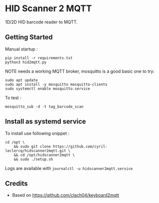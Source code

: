 # HID Scanner 2 MQTT

1D/2D HID barcode reader to MQTT.

## Getting Started

Manual startup :

    pip install -r requirements.txt
    python3 hid2mqtt.py

NOTE needs a working MQTT broker, mosquitto is a good basic one to try:

    sudo apt update
    sudo apt install -y mosquitto mosquitto-clients
    sudo systemctl enable mosquitto.service

To test :

    mosquitto_sub -d -t tag_barcode_scan

## Install as systemd service

To install use following snippet :

    cd /opt \
        && sudo git clone https://github.com/cyril-leclercq/hidscanner2mqtt.git \
        && cd /opt/hidscanner2mqtt \
        && sudo ./setup.sh

Logs are available with `journalctl -u hidscanner2mqtt.service`

## Credits

- Based on https://github.com/clach04/keyboard2mqtt
